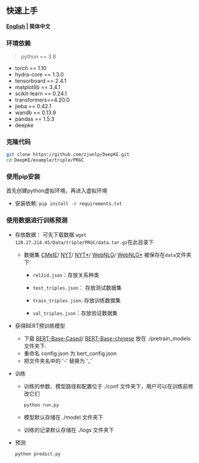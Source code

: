 ## 快速上手

<p align="left">
    <b> <a href="https://github.com/zjunlp/DeepKE/blob/dev/example/triple/PRGC/README.md">English</a> | 简体中文 </b>
</p>

### 环境依赖

> python == 3.8

- torch == 1.10
- hydra-core == 1.3.0
- tensorboard == 2.4.1
- matplotlib == 3.4.1
- scikit-learn == 0.24.1
- transformers==4.20.0
- jieba == 0.42.1
- wandb == 0.13.9
- pandas == 1.5.3
- deepke 

### 克隆代码

```bash
git clone https://github.com/zjunlp/DeepKE.git
cd DeepKE/example/triple/PRGC
```

### 使用pip安装

首先创建python虚拟环境，再进入虚拟环境

- 安装依赖: ```pip install -r requirements.txt```

### 使用数据进行训练预测

- 存放数据： 可先下载数据 ```wget 120.27.214.45/Data/triple/PRGC/data.tar.gz```在此目录下

  - 数据集 [CMeIE](https://tianchi.aliyun.com/dataset/95414)/ [NYT](https://drive.google.com/file/d/1kAVwR051gjfKn3p6oKc7CzNT9g2Cjy6N/view)/ [NYT*](https://github.com/weizhepei/CasRel/tree/master/data/NYT)/ [WebNLG](https://github.com/yubowen-ph/JointER/tree/master/dataset/WebNLG/data)/ [WebNLG*](https://github.com/weizhepei/CasRel/tree/master/data/WebNLG) 被保存在`data`文件夹下:
    - `rel2id.json`：存放关系种类

    - `test_triples.json`： 存放测试数据集

    - `train_triples.json`: 存放训练数据集

    - `val_triples.json`：存放验证数据集
  
- 获得BERT预训练模型
  - 下载 [BERT-Base-Cased](https://huggingface.co/bert-base-cased)/ [BERT-Base-chinese](https://huggingface.co/bert-base-chinese) 放在 ./pretrain_models 文件夹下.
  - 重命名 config.json 为 bert_config.json
  - 把文件夹名中的 '-' 替换为 '_' 

- 训练

  - 训练的参数、模型路径和配置位于 ./conf 文件夹下，用户可以在训练前修改它们

    ```bash
    python run.py
    ```

  - 模型默认存储在 ./model 文件夹下

  - 训练的记录默认存储在 ./logs 文件夹下

- 预测

  ```bash
  python predict.py
  ```



